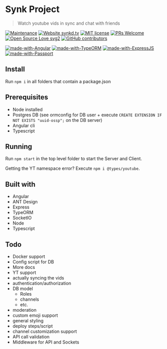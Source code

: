 # Synk Project

> Watch youtube vids in sync and chat with friends

[![Maintenance](https://img.shields.io/badge/Maintained%3F-yes-green.svg)](https://github.com/0x80085/synk/graphs/commit-activity) [![Website synkd.tv](https://img.shields.io/website-up-down-green-red/http/synkd.tv.svg)](https://synkd.tv/) [![MIT license](https://img.shields.io/badge/License-MIT-blue.svg)](https://lbesson.mit-license.org/) [![PRs Welcome](https://img.shields.io/badge/PRs-welcome-brightgreen.svg?style=flat)](http://makeapullrequest.com) [![Open Source Love svg2](https://badges.frapsoft.com/os/v2/open-source.svg?v=103)](https://github.com/ellerbrock/open-source-badges/) [![GitHub contributors](https://img.shields.io/github/contributors/0x80085/synk)](https://github.com/0x80085/synk/graphs/contributors/)


[![made-with-Angular](https://img.shields.io/badge/Made%20with-Angular-1f425f.svg)](https://angular.io/) [![made-with-TypeORM](https://img.shields.io/badge/Made%20with-TypeORM-1f425f.svg)](https://github.com/typeorm/typeorm) [![made-with-ExpressJS](https://img.shields.io/badge/Made%20with-ExpressJS-1f425f.svg)](https://expressjs.com/) [![made-with-Passport](https://img.shields.io/badge/Made%20with-Passport-1f425f.svg)](http://www.passportjs.org/)

## Install 

Run `npm i` in all folders that contain a package.json

## Prerequisites

- Node installed
- Postgres DB (see ormconfig for DB user + execute `CREATE EXTENSION IF NOT EXISTS "uuid-ossp";` on the DB server)
- Angular cli
- Typescript

## Running 

Run `npm start` in the top level folder to start the Server and Client.

Getting the YT namespace error? Execute `npm i @types/youtube`.

## Built with 

- Angular
- ANT Design
- Express
- TypeORM
- SocketIO
- Node
- Typescript

## Todo 

- Docker support
- Config script for DB
- More docs
- YT support 
- actually syncing the vids
- authentication/authorization
- DB model
    - Roles
    - channels
    - etc.
- moderation 
- custom emoji support
- general styling
- deploy steps/script
- channel customization support
- API call validation
- Middleware for API and Sockets
